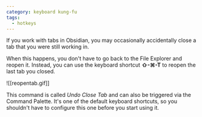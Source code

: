 ```yaml
---
category: keyboard kung-fu
tags:
  - hotkeys
---
```

If you work with tabs in Obsidian, you may occasionally accidentally close a tab that you were still working in.

When this happens, you don't have to go back to the File Explorer and reopen it. Instead, you can use the keyboard shortcut **⇧-⌘-T** to reopen the last tab you closed.

![[reopentab.gif]]

This command is called _Undo Close Tab_ and can also be triggered via the Command Palette. It's one of the default keyboard shortcuts, so you shouldn't have to configure this one before you start using it.